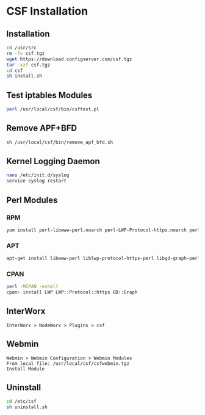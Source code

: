 # CSF Installation

## Installation
```bash
cd /usr/src
rm -fv csf.tgz
wget https://download.configserver.com/csf.tgz
tar -xzf csf.tgz
cd csf
sh install.sh
```

## Test iptables Modules
```bash
perl /usr/local/csf/bin/csftest.pl
```

## Remove APF+BFD
```bash
sh /usr/local/csf/bin/remove_apf_bfd.sh
```

## Kernel Logging Daemon
```bash
nano /etc/init.d/syslog
service syslog restart
```

## Perl Modules

### RPM
```bash
yum install perl-libwww-perl.noarch perl-LWP-Protocol-https.noarch perl-GDGraph
```

### APT
```bash
apt-get install libwww-perl liblwp-protocol-https-perl libgd-graph-perl
```

### CPAN
```bash
perl -MCPAN -eshell
cpan> install LWP LWP::Protocol::https GD::Graph
```

## InterWorx
```
InterWorx > NodeWorx > Plugins > csf
```

## Webmin
```
Webmin > Webmin Configuration > Webmin Modules
From local file: /usr/local/csf/csfwebmin.tgz
Install Module
```

## Uninstall
```bash
cd /etc/csf
sh uninstall.sh
```
